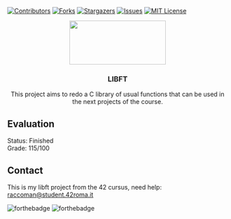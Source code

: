 [![Contributors][contributors-shield]][contributors-url]
[![Forks][forks-shield]][forks-url]
[![Stargazers][stars-shield]][stars-url]
[![Issues][issues-shield]][issues-url]
[![MIT License][license-shield]][license-url]

<p align="center">
  <a href="https://42roma.it">
    <img src="https://42roma.it/wp-content/uploads/2020/07/logo_white_small.png" width="220" height="100">
  </a>
  <h3 align="center">LIBFT</h3>
  <p align="center">
  This project aims to redo a C library of usual functions that can be used in the next projects of the course.
  </p>
</p>

## Evaluation
Status: Finished<br/>Grade: 115/100

## Contact
This is my libft project from the 42 cursus, need help:
raccoman@student.42roma.it

![forthebadge](https://forthebadge.com/images/badges/made-with-c.svg)
![forthebadge](https://forthebadge.com/images/badges/not-a-bug-a-feature.svg)

<!-- MARKDOWN LINKS & IMAGES -->
<!-- https://www.markdownguide.org/basic-syntax/#reference-style-links -->
[contributors-shield]: https://img.shields.io/github/contributors/raccoman/libft?style=for-the-badge
[contributors-url]: https://github.com/raccoman/libft/graphs/contributors
[forks-shield]: https://img.shields.io/github/forks/raccoman/libft?style=for-the-badge
[forks-url]: https://github.com/raccoman/libft/network/members
[stars-shield]: https://img.shields.io/github/stars/raccoman/libft?style=for-the-badge
[stars-url]: https://github.com/raccoman/libft/stargazers
[issues-shield]: https://img.shields.io/github/issues/raccoman/libft?style=for-the-badge
[issues-url]: https://github.com/raccoman/libft/issues
[license-shield]: https://img.shields.io/github/license/raccoman/libft?style=for-the-badge
[license-url]: https://github.com/raccoman/libft/blob/master/LICENSE
